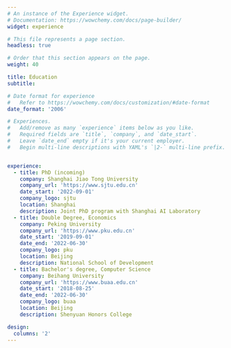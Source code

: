 ```yaml
---
# An instance of the Experience widget.
# Documentation: https://wowchemy.com/docs/page-builder/
widget: experience

# This file represents a page section.
headless: true

# Order that this section appears on the page.
weight: 40

title: Education
subtitle:

# Date format for experience
#   Refer to https://wowchemy.com/docs/customization/#date-format
date_format: '2006'

# Experiences.
#   Add/remove as many `experience` items below as you like.
#   Required fields are `title`, `company`, and `date_start`.
#   Leave `date_end` empty if it's your current employer.
#   Begin multi-line descriptions with YAML's `|2-` multi-line prefix.


experience:
  - title: PhD (incoming)
    company: Shanghai Jiao Tong University
    company_url: 'https://www.sjtu.edu.cn'
    date_start: '2022-09-01'
    company_logo: sjtu
    location: Shanghai
    description: Joint PhD program with Shanghai AI Laboratory
  - title: Double Degree, Economics
    company: Peking University
    company_url: 'https://www.pku.edu.cn'
    date_start: '2019-09-01'
    date_end: '2022-06-30'
    company_logo: pku
    location: Beijing
    description: National School of Development
  - title: Bachelor's degree, Computer Science
    company: Beihang University
    company_url: 'https://www.buaa.edu.cn'
    date_start: '2018-08-25'
    date_end: '2022-06-30'
    company_logo: buaa
    location: Beijing
    description: Shenyuan Honors College

design:
  columns: '2'
---
```


